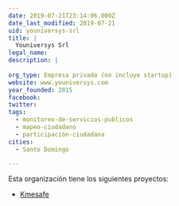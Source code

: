```yaml
---
date: 2019-07-21T23:14:06.000Z
date_last_modified: 2019-07-21
uid: youniversys-srl
title: |
  Youniversys Srl
legal_name: 
description: |
  
org_type: Empresa privada (no incluye startup)
website: www.youniversys.com
year_founded: 2015
facebook: 
twitter: 
tags:
  - monitoreo-de-servicios-publicos
  - mapeo-ciudadano
  - participación-ciudadana
cities: 
  - Santo Domingo

---
```


Esta organización tiene los siguientes proyectos:

- [Kmesafe](/proyectos/kmesafe)
